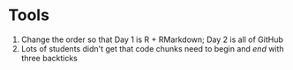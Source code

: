 # Tools

1. Change the order so that Day 1 is R + RMarkdown; Day 2 is all of GitHub
1. Lots of students didn't get that code chunks need to begin and _end_ with three backticks